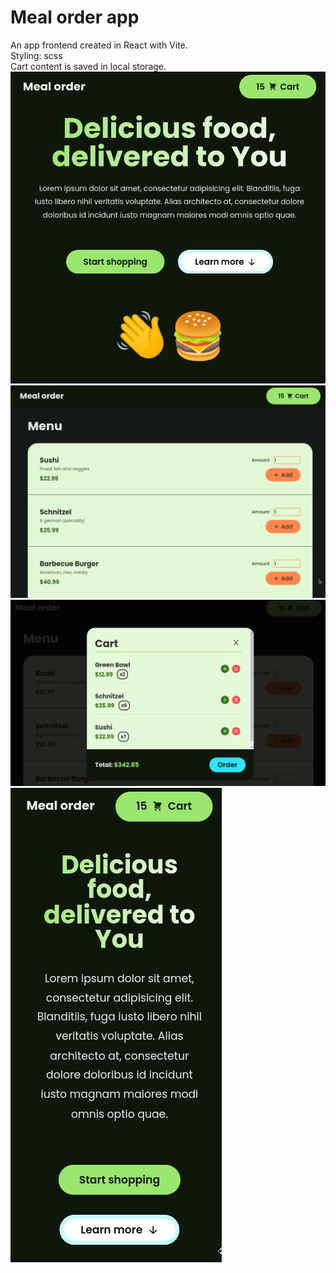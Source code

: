 # Meal order app

An app frontend created in React with Vite.<br/>
Styling: scss<br/>
Cart content is saved in local storage.<br/>
![0](screenshots/0.png)
![1](screenshots/1.png)
![2](screenshots/2.png)
![3](screenshots/3.png)
